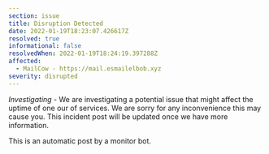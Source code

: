 ```yaml
---
section: issue
title: Disruption Detected
date: 2022-01-19T18:23:07.426617Z
resolved: true
informational: false
resolvedWhen: 2022-01-19T18:24:19.397288Z
affected:
  - MailCow - https://mail.esmailelbob.xyz
severity: disrupted
---
```

*Investigating* - We are investigating a potential issue that might affect the uptime of one our of services. We are sorry for any inconvenience this may cause you. This incident post will be updated once we have more information.

This is an automatic post by a monitor bot.
        